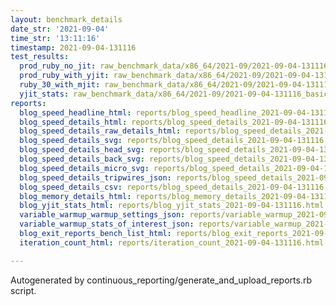 ```yaml
---
layout: benchmark_details
date_str: '2021-09-04'
time_str: '13:11:16'
timestamp: 2021-09-04-131116
test_results:
  prod_ruby_no_jit: raw_benchmark_data/x86_64/2021-09/2021-09-04-131116_basic_benchmark_prod_ruby_no_jit.json
  prod_ruby_with_yjit: raw_benchmark_data/x86_64/2021-09/2021-09-04-131116_basic_benchmark_prod_ruby_with_yjit.json
  ruby_30_with_mjit: raw_benchmark_data/x86_64/2021-09/2021-09-04-131116_basic_benchmark_ruby_30_with_mjit.json
  yjit_stats: raw_benchmark_data/x86_64/2021-09/2021-09-04-131116_basic_benchmark_yjit_stats.json
reports:
  blog_speed_headline_html: reports/blog_speed_headline_2021-09-04-131116.html
  blog_speed_details_html: reports/blog_speed_details_2021-09-04-131116.html
  blog_speed_details_raw_details_html: reports/blog_speed_details_2021-09-04-131116.raw_details.html
  blog_speed_details_svg: reports/blog_speed_details_2021-09-04-131116.svg
  blog_speed_details_head_svg: reports/blog_speed_details_2021-09-04-131116.head.svg
  blog_speed_details_back_svg: reports/blog_speed_details_2021-09-04-131116.back.svg
  blog_speed_details_micro_svg: reports/blog_speed_details_2021-09-04-131116.micro.svg
  blog_speed_details_tripwires_json: reports/blog_speed_details_2021-09-04-131116.tripwires.json
  blog_speed_details_csv: reports/blog_speed_details_2021-09-04-131116.csv
  blog_memory_details_html: reports/blog_memory_details_2021-09-04-131116.html
  blog_yjit_stats_html: reports/blog_yjit_stats_2021-09-04-131116.html
  variable_warmup_warmup_settings_json: reports/variable_warmup_2021-09-04-131116.warmup_settings.json
  variable_warmup_stats_of_interest_json: reports/variable_warmup_2021-09-04-131116.stats_of_interest.json
  blog_exit_reports_bench_list_html: reports/blog_exit_reports_2021-09-04-131116.bench_list.html
  iteration_count_html: reports/iteration_count_2021-09-04-131116.html

---
```

Autogenerated by continuous_reporting/generate_and_upload_reports.rb script.
